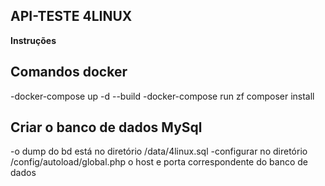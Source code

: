 ## API-TESTE 4LINUX

**Instruções**
## Comandos docker
-docker-compose up -d --build
-docker-compose run zf composer install

## Criar o banco de dados MySql
-o dump do bd está no diretório /data/4linux.sql
-configurar no diretório /config/autoload/global.php o host e porta correspondente do banco de dados


